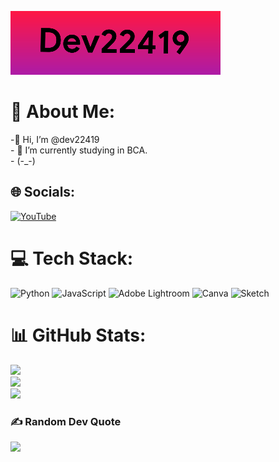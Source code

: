 ![](https://github.com/dev22419/image/blob/main/logo2.png)


# 💫 About Me:
-👋 Hi, I’m @dev22419<br>- 🌱 I’m currently studying in BCA.<br>- (-_-)


## 🌐 Socials:
[![YouTube](https://img.shields.io/badge/YouTube-%23FF0000.svg?logo=YouTube&logoColor=white)](https://youtube.com/@DP_GAMERYT) 

# 💻 Tech Stack:
![Python](https://img.shields.io/badge/python-3670A0?style=for-the-badge&logo=python&logoColor=ffdd54) ![JavaScript](https://img.shields.io/badge/javascript-%23323330.svg?style=for-the-badge&logo=javascript&logoColor=%23F7DF1E) ![Adobe Lightroom](https://img.shields.io/badge/Adobe%20Lightroom-31A8FF.svg?style=for-the-badge&logo=Adobe%20Lightroom&logoColor=white) ![Canva](https://img.shields.io/badge/Canva-%2300C4CC.svg?style=for-the-badge&logo=Canva&logoColor=white) ![Sketch](https://img.shields.io/badge/Sketch-FFB387?style=for-the-badge&logo=sketch&logoColor=black)
# 📊 GitHub Stats:
![](https://github-readme-stats.vercel.app/api?username=dev22419&theme=highcontrast&hide_border=true&include_all_commits=false&count_private=false)<br/>
![](https://github-readme-streak-stats.herokuapp.com/?user=dev22419&theme=highcontrast&hide_border=true)<br/>
![](https://github-readme-stats.vercel.app/api/top-langs/?username=dev22419&theme=highcontrast&hide_border=true&include_all_commits=false&count_private=True&layout=compact)


### ✍️ Random Dev Quote
![](https://quotes-github-readme.vercel.app/api?type=horizontal&theme=radical)






<!---
DHYEY2312/DHYEY2312 is a ✨ special ✨ repository because its `README.md` (this file) appears on your GitHub profile.
You can click the Preview link to take a look at your changes.
--->